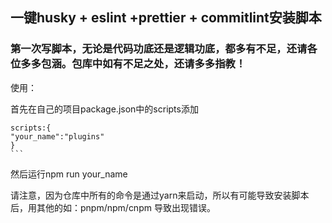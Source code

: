 ## 一键husky + eslint +prettier + commitlint安装脚本

### 第一次写脚本，无论是代码功底还是逻辑功底，都多有不足，还请各位多多包涵。包库中如有不足之处，还请多多指教！

使用：

首先在自己的项目package.json中的scripts添加

````
scripts:{
"your_name":"plugins"
}
```
````

然后运行npm run your_name

请注意，因为仓库中所有的命令是通过yarn来启动，所以有可能导致安装脚本后，用其他的如：pnpm/npm/cnpm 导致出现错误。
